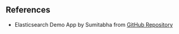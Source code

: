 ## References

- Elasticsearch Demo App by Sumitabha from [GitHub Repository](https://github.com/Sumitabha/Elasticsearch-Demo-App)